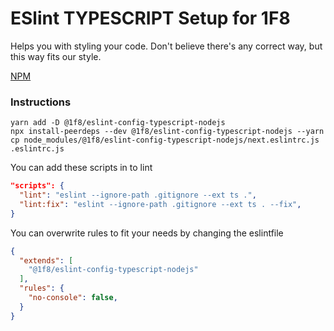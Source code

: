 # ESlint TYPESCRIPT Setup for 1F8

Helps you with styling your code.
Don't believe there's any correct way, but this way fits our style.

[NPM](https://www.npmjs.com/package/@1f8/eslint-config-typescript-nodejs)

### Instructions

```
yarn add -D @1f8/eslint-config-typescript-nodejs
npx install-peerdeps --dev @1f8/eslint-config-typescript-nodejs --yarn
cp node_modules/@1f8/eslint-config-typescript-nodejs/next.eslintrc.js .eslintrc.js
```

You can add these scripts in to lint

```json
"scripts": {
  "lint": "eslint --ignore-path .gitignore --ext ts .",
  "lint:fix": "eslint --ignore-path .gitignore --ext ts . --fix",
}
```

You can overwrite rules to fit your needs by changing the eslintfile
```json
{
  "extends": [
    "@1f8/eslint-config-typescript-nodejs"
  ],
  "rules": {
    "no-console": false,
  }
}
```

